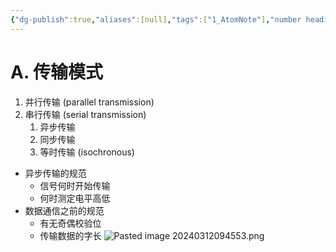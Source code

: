 ```yaml
---
{"dg-publish":true,"aliases":[null],"tags":["1_AtomNote"],"number headings":"auto, first-level 1, max 6, A.1.","Created-Date":"2024-03-12 09:35:17","Modified-Date":"2024-04-18 11:53:19","permalink":"/A01_Lessons/Ab05_计算机通信与网络/传输模式/","dgPassFrontmatter":true}
---
```





# A. 传输模式


1. 并行传输 (parallel transmission)
2. 串行传输 (serial transmission)
	1. 异步传输
	2. 同步传输
	3. 等时传输 (isochronous)






- 异步传输的规范
	- 信号何时开始传输
	- 何时测定电平高低
- 数据通信之前的规范
	- 有无奇偶校验位
	- 传输数据的字长
	  ![Pasted image 20240312094553.png](/img/user/Z02_ObFiles/Attachments/Pasted%20image%2020240312094553.png)
	  









	
